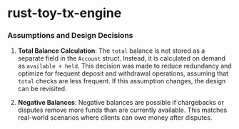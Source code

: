 # rust-toy-tx-engine

### Assumptions and Design Decisions

1. **Total Balance Calculation**: The `total` balance is not stored as a separate field in the `Account` struct. Instead, it is calculated on demand as `available + held`. This decision was made to reduce redundancy and optimize for frequent deposit and withdrawal operations, assuming that `total` checks are less frequent. If this assumption changes, the design can be revisited.

2. **Negative Balances**: Negative balances are possible if chargebacks or disputes remove more funds than are currently available. This matches real-world scenarios where clients can owe money after disputes.
